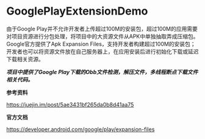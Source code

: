 # GooglePlayExtensionDemo
由于Google Play并不允许开发者上传超过100M的安装包，超过100M的应用需要对项目资源进行分包处理，将项目中的大资源文件从APK中单独抽取弄成压缩包。Google官方提供了Apk Expansion Files，支持开发者构建超过100M的安装包；开发者也可以将资源文件放在自己服务器上，在应用安装后进行初始化下载或延迟下载相关资源。

***项目中提供了Google Play下载的Obb文件检测，解压文件，多线程断点下载文件相关代码。***

**参考资料**

https://juejin.im/post/5ae3431bf265da0b8d41aa75

**官方文档**

https://developer.android.com/google/play/expansion-files
